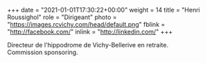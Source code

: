 +++
date = "2021-01-01T17:30:22+00:00"
weight = 14
title = "Henri Roussighol"
role = "Dirigeant"
photo = "https://images.rcvichy.com/head/default.png"
fblink = "http://facebook.com/"
inlink = "http://linkedin.com/"
+++

Directeur de l'hippodrome de Vichy-Bellerive en retraite.  
Commission sponsoring.
